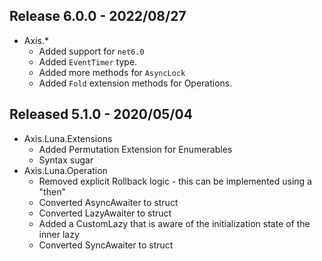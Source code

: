 
## Release 6.0.0 - 2022/08/27
* Axis.*
	* Added support for `net6.0`
	* Added `EventTimer` type.
	* Added more methods for `AsyncLock`
	* Added `Fold` extension methods for Operations.

## Released 5.1.0 - 2020/05/04

* Axis.Luna.Extensions
	* Added Permutation Extension for Enumerables
	* Syntax sugar
* Axis.Luna.Operation
	* Removed explicit Rollback logic - this can be implemented using a "then"
	* Converted AsyncAwaiter to struct
	* Converted LazyAwaiter to struct
	* Added a CustomLazy that is aware of the initialization state of the inner lazy
	* Converted SyncAwaiter to struct